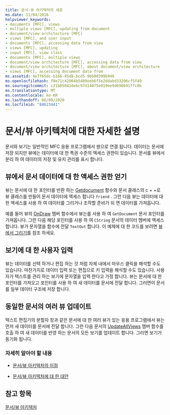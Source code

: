 ```yaml
---
title: 문서-뷰 아키텍처의 세로
ms.date: 11/04/2016
helpviewer_keywords:
- documents [MFC], views
- multiple views [MFC], updating from document
- document/view architecture [MFC]
- views [MFC], and user input
- documents [MFC], accessing data from view
- views [MFC], updating
- input [MFC], view class
- documents [MFC], multiple views
- document/view architecture [MFC], accessing data from view
- document/view architecture [MFC], about document/view architecture
- views [MFC], accessing document data from
ms.assetid: 4e7f65dc-b166-45d8-bcd5-9bb0d399b946
ms.openlocfilehash: f0e71c42004b5409eeb6f5e2ddabd33296cf5f49
ms.sourcegitcommit: c21b05042debc97d14875e019ee9d698691ffc0b
ms.translationtype: MT
ms.contentlocale: ko-KR
ms.lasthandoff: 06/09/2020
ms.locfileid: "84623441"
---
```

# <a name="a-portrait-of-the-documentview-architecture"></a>문서/뷰 아키텍처에 대한 자세한 설명

문서와 보기는 일반적인 MFC 응용 프로그램에서 쌍으로 연결 됩니다. 데이터는 문서에 저장 되지만 뷰에는 데이터에 대 한 특권 수준의 액세스 권한이 있습니다. 문서를 뷰에서 분리 하 여 데이터의 저장 및 유지 관리를 표시 합니다.

## <a name="gaining-access-to-document-data-from-the-view"></a>뷰에서 문서 데이터에 대 한 액세스 권한 얻기

뷰는 문서에 대 한 포인터를 반환 하는 [Getdocument](reference/cview-class.md#getdocument) 함수와 문서 클래스의 c + +로 뷰 클래스를 만들어 문서 데이터에 액세스 합니다 `friend` . 그런 다음 뷰는 데이터에 대 한 액세스를 사용 하 여 데이터를 그리거나 조작할 준비가 되 면 데이터를 가져옵니다.

예를 들어 뷰의 [OnDraw](reference/cview-class.md#ondraw) 멤버 함수에서 뷰는를 사용 하 여 `GetDocument` 문서 포인터를 가져옵니다. 그런 다음 해당 포인터를 사용 하 여 `CString` 문서의 데이터 멤버에 액세스 합니다. 뷰가 문자열을 함수에 전달 `TextOut` 합니다. 이 예제에 대 한 코드를 보려면 [뷰에서 그리기](drawing-in-a-view.md)를 참조 하세요.

## <a name="user-input-to-the-view"></a>보기에 대 한 사용자 입력

뷰는 데이터를 선택 하거나 편집 하는 것 처럼 자체 내에서 마우스 클릭을 해석할 수도 있습니다. 마찬가지로 데이터 입력 또는 편집으로 키 입력을 해석할 수도 있습니다. 사용자가 텍스트를 관리 하는 보기에 문자열을 입력 한다고 가정 합니다. 뷰는 문서에 대 한 포인터를 가져오고 포인터를 사용 하 여 새 데이터를 문서에 전달 합니다. 그러면이 문서를 일부 데이터 구조에 저장 합니다.

## <a name="updating-multiple-views-of-the-same-document"></a>동일한 문서의 여러 뷰 업데이트

텍스트 편집기의 분할자 창과 같은 문서에 대 한 여러 뷰가 있는 응용 프로그램에서 뷰는 먼저 새 데이터를 문서에 전달 합니다. 그런 다음 문서의 [UpdateAllViews](reference/cdocument-class.md#updateallviews) 멤버 함수를 호출 하 여 새 데이터를 반영 하는 문서의 모든 보기를 업데이트 합니다. 그러면 보기가 동기화 됩니다.

### <a name="what-do-you-want-to-know-more-about"></a>자세히 알아야 할 내용

- [문서/뷰 아키텍처의 이점](advantages-of-the-document-view-architecture.md)

- [문서/뷰 아키텍처에 대 한 대안](alternatives-to-the-document-view-architecture.md)

## <a name="see-also"></a>참고 항목

[문서/뷰 아키텍처](document-view-architecture.md)
